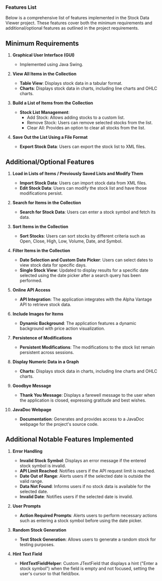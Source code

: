### Features List

Below is a comprehensive list of features implemented in the Stock Data Viewer project. These features cover both the minimum requirements and additional/optional features as outlined in the project requirements.

## Minimum Requirements

1. **Graphical User Interface (GUI)**
   - Implemented using Java Swing.

2. **View All Items in the Collection**
   - **Table View**: Displays stock data in a tabular format.
   - **Charts**: Displays stock data in charts, including line charts and OHLC charts.

3. **Build a List of Items from the Collection**
   - **Stock List Management**:
     - Add Stock: Allows adding stocks to a custom list.
     - Remove Stock: Users can remove selected stocks from the list.
     - Clear All: Provides an option to clear all stocks from the list.

4. **Save Out the List Using a File Format**
   - **Export Stock Data**: Users can export the stock list to XML files.

## Additional/Optional Features

1. **Load in Lists of Items / Previously Saved Lists and Modify Them**
   - **Import Stock Data**: Users can import stock data from XML files.
   - **Edit Stock Data**: Users can modify the stock list and have those modifications persist.

2. **Search for Items in the Collection**
   - **Search for Stock Data**: Users can enter a stock symbol and fetch its data.

3. **Sort Items in the Collection**
   - **Sort Stocks**: Users can sort stocks by different criteria such as Open, Close, High, Low, Volume, Date, and Symbol.

4. **Filter Items in the Collection**
   - **Date Selection and Custom Date Picker**: Users can select dates to view stock data for specific days.
   - **Single Stock View**: Updated to display results for a specific date selected using the date picker after a search query has been performed.

5. **Online API Access**
   - **API Integration**: The application integrates with the Alpha Vantage API to retrieve stock data.

6. **Include Images for Items**
   - **Dynamic Background**: The application features a dynamic background with price action visualization.

7. **Persistence of Modifications**
   - **Persistent Modifications**: The modifications to the stock list remain persistent across sessions.

8. **Display Numeric Data in a Graph**
   - **Charts**: Displays stock data in charts, including line charts and OHLC charts.

9. **Goodbye Message**
   - **Thank You Message**: Displays a farewell message to the user when the application is closed, expressing gratitude and best wishes.

10. **JavaDoc Webpage**
    - **Documentation**: Generates and provides access to a JavaDoc webpage for the project's source code.

## Additional Notable Features Implemented

1. **Error Handling**
   - **Invalid Stock Symbol**: Displays an error message if the entered stock symbol is invalid.
   - **API Limit Reached**: Notifies users if the API request limit is reached.
   - **Date Out of Range**: Alerts users if the selected date is outside the valid range.
   - **Data Not Found**: Informs users if no stock data is available for the selected date.
   - **Invalid Date**: Notifies users if the selected date is invalid.

2. **User Prompts**
   - **Action Required Prompts**: Alerts users to perform necessary actions such as entering a stock symbol before using the date picker.

3. **Random Stock Generation**
   - **Test Stock Generation**: Allows users to generate a random stock for testing purposes.

4. **Hint Text Field**
   - **HintTextFieldHelper**: Custom JTextField that displays a hint ("Enter a stock symbol") when the field is empty and not focused, setting the user's cursor to that field/box.
